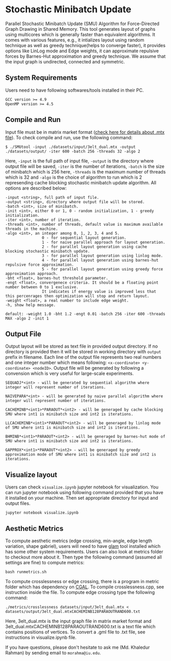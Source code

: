 # Stochastic Minibatch Update

Parallel Stochastic Minibatch Update (SMU) Algorithm for Force-Directed Graph Drawing in Shared Memory. This tool generates layout of graphs using multicores which is generally faster than equivalent algorithms. It comes with various features, e.g., it intializes layout using random technique as well as greedy technique(helps to converge faster), it provides options like LinLog mode and Edge weights, it can approximate repulsive forces by  Barnes-Hut approximation and greedy technique. We assume that the input graph is undirected, connected and symmetric.

## System Requirements

Users need to have following softwares/tools installed in their PC.
```
GCC version >= 4.9
OpenMP version >= 4.5
```

## Compile and Run

Input file must be in matrix market format ([check here for details about .mtx file](https://math.nist.gov/MatrixMarket/formats.html)). To check compile and run, use the following command:
```
$ ./SMUtool -input ./datasets/input/3elt_dual.mtx -output ./datasets/output/ -iter 600 -batch 256 -threads 32 -algo 2
```
Here, `-input` is the full path of input file, `-output` is the directory where output file will be saved, `-iter` is the number of iterations, `-batch` is the size of minibatch which is 256 here, `-threads` is the maximum number of threads which is 32 and `-algo` is the choice of algorithm to run which is 2 represending cache blocking stochastic minibatch update algorithm. All options are described below:

```
-input <string>, full path of input file.
-output <string>, directory where output file will be stored.
-batch <int>, size of minibatch.
-init <int>, either 0 or 1, 0 - random initialization, 1 - greedy initialization.
-iter <int>, number of iteration.
-threads <int>, number of threads, default value is maximum available threads in the machine.
-algo <int>, an integer among 0, 1, 2, 3, 4 and 5.
                0 - for sequential layout generation.
                1 - for naive parallel approach for layout generation.
                2 - for parallel layout generation using cache blocking stochastic minibatch update.
                3 - for parallel layout generation using linlog mode.
                4 - for parallel layout generation using barnes-hut repulsive force approximation.
                5 - for parallel layout generation using greedy force approximation approach.
-bht <float>, barnes-hut threshold parameter.
-engt <float>, convergenece criteria. It should be a floating point number between 0 to 1 exclusive.
                It indicates if energy value is improved less that this percenrages then optimization will stop and return layout.
-weight <float>, a real number to include edge weight.
-h, show help message.

default: -weight 1.0 -bht 1.2 -engt 0.01 -batch 256 -iter 600 -threads MAX -algo 2 -init 1
```

## Output File
Output layout will be stored as text file in provided output directory. If no directory is provided then it will be stored in working directory with `output` prefix in filename. Each line of the output file represents two real numbers and one integer number which means following: `<x-coordinate> <y-coordinate> <nodeID>`. Output file will be generated by following a convension which is very useful for large-scale experiments.

```
SEQUADJ*<int> - will be generated by sequential algorithm where integer will represent number of iterations.

NAIVEPARA*<int> - will be generated by naive parallel algorithm where integer will represent number of iterations.

CACHEMINB*<int1>*PARAOUT*<int2> - will be generaged by cache blocking SMU where int1 is minibatch size and int2 is iterations.

LLCACHEMINB*<int1>*PARAOUT*<int2> - will be generaged by linlog mode of SMU where int1 is minibatch size and int2 is iterations.

BHMINB*<int1>*PARAOUT*<int2> - will be generaged by barnes-hut mode of SMU where int1 is minibatch size and int2 is iterations.

GAPPROX*<int1>*PARAOUT*<int2> - will be generaged by greedy approximation mode of SMU where int1 is minibatch size and int2 is iterations.
```

## Visualize layout
Users can check `visualize.ipynb` jupyter notebook for visualization. You can run jupyter notebook using following command provided that you have it installed on your machine. Then set appropriate directory for input and output files.
```
jupyter notebook visualize.ipynb
```

## Aesthetic Metrics ##
To compute aesthetic metrics (edge crossing, min-angle, edge length variation, shape gabriel), users will need to have [glam](https://github.com/VIDILabs/glam) tool installed which has some other system requirements. Users can also look at metrics folder to checkout more about it. Then type the following command (assumed all settings are fine) to compute metrics:

```
bash runmetrics.sh
```

To compute crosslessness or edge crossing, there is a program in metric folder which has dependency on [CGAL](https://www.cgal.org). To compile crosslessness.cpp, see instruction inside the file. To compute edge crossing type the following command:
```
./metrics/crosslessness datasets/input/3elt_dual.mtx < datasets/output/3elt_dual.mtxCACHEMINB128PARAOUTRAND600.txt
```
Here, 3elt_dual.mtx is the input graph file in matrix market format and 3elt_dual.mtxCACHEMINB128PARAOUTRAND600.txt is a text file which contains positions of vertices. To convert a .gml file to .txt file, see instructions in visualize.ipynb file.

If you have questions, please don't hesitate to ask me (Md. Khaledur Rahman) by sending email to `morahma@iu.edu`.
